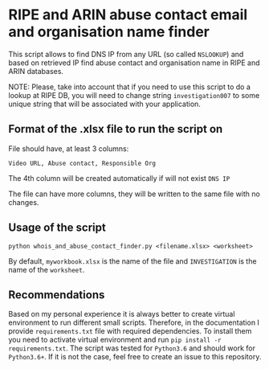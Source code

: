 # RIPE and ARIN abuse contact email and organisation name finder

This script allows to find DNS IP from any URL (so called `NSLOOKUP`) and based on retrieved IP find abuse contact and organisation name in RIPE and ARIN databases.

NOTE: Please, take into account that if you need to use this script to do a lookup at RIPE DB, you will need to change string `investigation007` to some unique string that will be associated with your application.

## Format of the .xlsx file to run the script on

File should have, at least 3 columns:

```
Video URL, Abuse contact, Responsible Org
```

The 4th column will be created automatically if will not exist `DNS IP`

The file can have more columns, they will be written to the same file with no changes.


## Usage of the script

```[python]
python whois_and_abuse_contact_finder.py <filename.xlsx> <worksheet>
```

By default, `myworkbook.xlsx` is the name of the file and `INVESTIGATION` is the name of the `worksheet`.

## Recommendations

Based on my personal experience it is always better to create virtual environment to run different small scripts. Therefore, in the documentation I provide `requirements.txt` file with required dependencies. To install them you need to activate virtual environment and run `pip install -r requirements.txt`. The script was tested for `Python3.6` and should work for `Python3.6+`. If it is not the case, feel free to create an issue to this repository.
